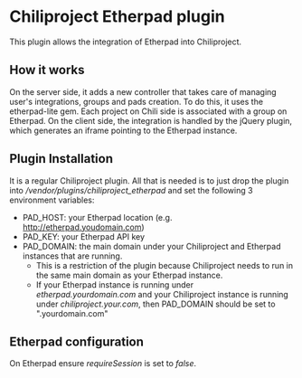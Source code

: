 Chiliproject Etherpad plugin
============================

This plugin allows the integration of Etherpad into Chiliproject.

## How it works

On the server side, it adds a new controller that takes care of managing user's integrations, groups and pads creation. To do this, it uses the etherpad-lite gem. Each project on Chili side is associated with a group on Etherpad.
On the client side, the integration is handled by the jQuery plugin, which generates an iframe pointing to the Etherpad instance.


## Plugin Installation

It is a regular Chiliproject plugin. All that is needed is to just drop the plugin into */vendor/plugins/chiliproject_etherpad* and set the following 3 environment variables:

* PAD_HOST: your Etherpad location (e.g. http://etherpad.youdomain.com)
* PAD_KEY: your Etherpad API key
* PAD_DOMAIN: the main domain under your Chiliproject and Etherpad instances that are running. 
  * This is a restriction of the plugin because Chiliproject needs to run in the same main domain as your Etherpad instance. 
  * If your Etherpad instance is running under *etherpad.yourdomain.com* and your Chiliproject instance is running under *chiliproject.your.com*, then PAD_DOMAIN should be set to ".yourdomain.com"

## Etherpad configuration

On Etherpad ensure *requireSession* is set to *false*.

